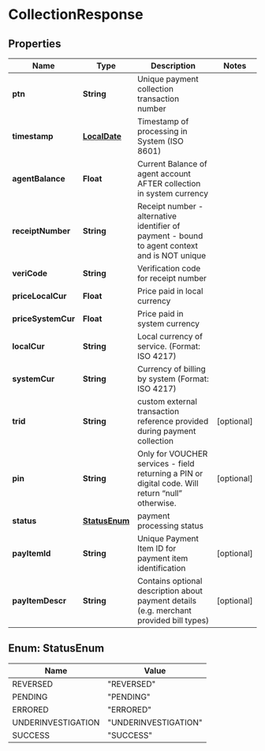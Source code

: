 
# CollectionResponse

## Properties
Name | Type | Description | Notes
------------ | ------------- | ------------- | -------------
**ptn** | **String** | Unique payment collection transaction number | 
**timestamp** | [**LocalDate**](LocalDate.md) | Timestamp of processing in  System (ISO 8601) | 
**agentBalance** | **Float** | Current Balance of agent account AFTER collection in system currency | 
**receiptNumber** | **String** | Receipt number - alternative identifier of payment - bound to agent context and is NOT unique | 
**veriCode** | **String** | Verification code for receipt number | 
**priceLocalCur** | **Float** | Price paid in local currency | 
**priceSystemCur** | **Float** | Price paid in system currency | 
**localCur** | **String** | Local currency of service. (Format: ISO 4217) | 
**systemCur** | **String** | Currency of billing by  system (Format: ISO 4217) | 
**trid** | **String** | custom external transaction reference provided during payment collection |  [optional]
**pin** | **String** | Only for VOUCHER services - field returning a PIN or digital code. Will return “null” otherwise. |  [optional]
**status** | [**StatusEnum**](#StatusEnum) | payment processing status | 
**payItemId** | **String** | Unique  Payment Item ID for payment item identification |  [optional]
**payItemDescr** | **String** | Contains optional description about payment details (e.g. merchant provided bill types) |  [optional]


<a name="StatusEnum"></a>
## Enum: StatusEnum
Name | Value
---- | -----
REVERSED | &quot;REVERSED&quot;
PENDING | &quot;PENDING&quot;
ERRORED | &quot;ERRORED&quot;
UNDERINVESTIGATION | &quot;UNDERINVESTIGATION&quot;
SUCCESS | &quot;SUCCESS&quot;



